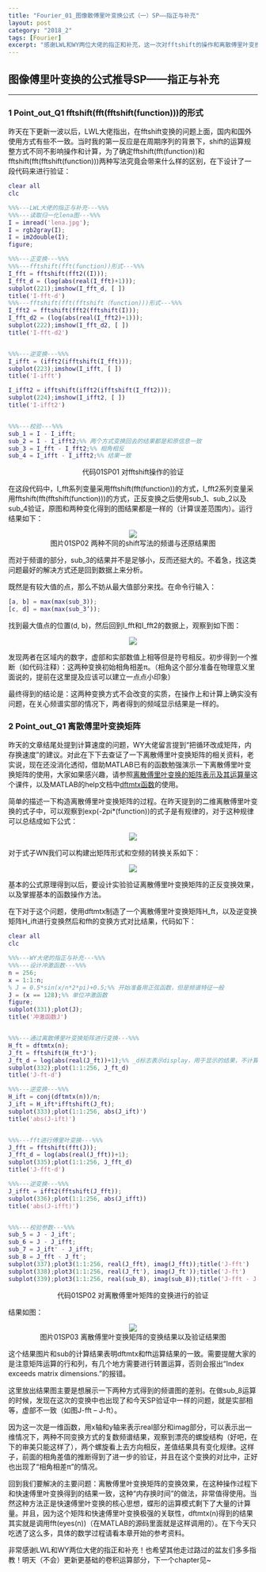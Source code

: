 ```yaml
---
title: "Fourier_01_图像散傅里叶变换公式（一）SP——指正与补充"
layout: post
category: "2018_2"
tags: [Fourier]
excerpt: "感谢LWL和WY两位大佬的指正和补充，这一次对fftshift的操作和离散傅里叶变换矩阵的原理进行了推敲与验证。"
---
```


## 图像傅里叶变换的公式推导SP——指正与补充

---

### 1 Point_out_Q1 fftshift(fft(fftshift(function)))的形式

昨天在下更新一波以后，LWL大佬指出，在fftshift变换的问题上面，国内和国外使用方式有些不一致。当时我的第一反应是在周期序列的背景下，shift的运算规整方式不同不影响操作和计算，为了确定fftshift(fft(function))和fftshift(fft(fftshift(function)))两种写法究竟会带来什么样的区别，在下设计了一段代码来进行验证：

```matlab
clear all
clc

%%%---LWL大佬的指正与补充---%%%
%%%---读取归一化lena图---%%%
I = imread('lena.jpg');
I = rgb2gray(I);
I = im2double(I);
figure;

%%%---正变换---%%%
%%%---fftshift(fft(function))形式---%%%
I_fft = fftshift(fft2((I)));
I_fft_d = (log(abs(real(I_fft)+1)));
subplot(221);imshow(I_fft_d, [ ])
title('I-fft-d')
%%%---fftshift(fft(fftshift（function)))形式---%%%
I_fft2 = fftshift(fft2(fftshift(I)));
I_fft_d2 = (log(abs(real(I_fft2)+1)));
subplot(222);imshow(I_fft_d2, [ ])
title('I-fft-d2')


%%%---逆变换---%%%
I_ifft = (ifft2(ifftshift(I_fft)));
subplot(223);imshow(I_ifft, [ ])
title('I-ifft')

I_ifft2 = ifftshift(ifft2(ifftshift(I_fft2)));
subplot(224);imshow(I_ifft2, [ ])
title('I-ifft2')


%%%---校验---%%%
sub_1 = I - I_ifft;
sub_2 = I - I_ifft2;%% 两个方式变换回去的结果都是和原信息一致
sub_3 = I_fft - I_fft2;%% 相角相反
sub_4 = I_ifft - I_ifft2;%% 结果一致
```

<center>代码01SP01 对fftshift操作的验证</center>

在这段代码中，I_fft系列变量采用fftshift(fft(function))的方式，I_fft2系列变量采用fftshift(fft(fftshift(function)))的方式，正反变换之后使用sub_1、sub_2以及sub_4验证，原图和两种变化得到的图结果都是一样的（计算误差范围内）。运行结果如下：

<center> <img src="https://monsterdogfly.github.io/images/pic_Fourier_01_01_SP1_01.jpg" /> </center>

<center>图片01SP02 两种不同的shift写法的频谱与还原结果图</center>

而对于频谱的部分，sub_3的结果并不是足够小，反而还挺大的。不着急，找这类问题最好的解决方式还是回到数据上来分析。

既然是有较大值的点，那么不妨从最大值部分来找。在命令行输入：

```matlab
[a, b] = max(max(sub_3));
[c, d] = max(max(sub_3’));
```

找到最大值点的位置(d, b)，然后回到I_fft和I_fft2的数据上，观察到如下图：

<center> <img src="https://monsterdogfly.github.io/images/pic_Fourier_01_01_SP1_02.jpg" /> </center>

发现两者在区域内的数字，虚部和实部数值上相等但是符号相反。初步得到一个推断（如代码注释）：这两种变换初始相角相差π。（相角这个部分准备在物理意义里面说的，提前在这里提及应该可以建立一点点小印象）

最终得到的结论是：这两种变换方式不会改变的实质，在操作上和计算上确实没有问题，在关心频谱实部的情况下，两者得到的频域显示结果是一样的。

### 2 Point_out_Q1 离散傅里叶变换矩阵

昨天的文章结尾处提到计算速度的问题，WY大佬留言提到“把循环改成矩阵，内存换速度”的建议。对此在下下去查证了一下离散傅里叶变换矩阵的相关资料，老实说，现在还没消化透彻，借助MATLAB已有的函数勉强演示一下离散傅里叶变换矩阵的使用，大家如果感兴趣，请参照[离散傅里叶变换的矩阵表示及其运算量](https://wenku.baidu.com/view/7b288b4af7ec4afe04a1dff6.html)这个课件，以及MATLAB的help文档中[dftmtx函数](https://cn.mathworks.com/help/signal/ref/dftmtx.html)的使用。

简单的描述一下构造离散傅里叶变换矩阵的过程。在昨天提到的二维离散傅里叶变换的式子中，可以观察到exp(-2pi*(function))的式子是有规律的，对于这种规律可以总结成如下公式：

<center> <img src="https://monsterdogfly.github.io/images/func_Fourier_01_01_SP1_01.jpg" /> </center>

对于式子WN我们可以构建出矩阵形式和空频的转换关系如下：

<center> <img src="https://monsterdogfly.github.io/images/func_Fourier_01_01_SP1_02.jpg" /> </center>

基本的公式原理得到以后，要设计实验验证离散傅里叶变换矩阵的正反变换效果，以及掌握基本的函数操作方法。

在下对于这个问题，使用dftmtx制造了一个离散傅里叶变换矩阵H_ft，以及逆变换矩阵H_ift进行变换然后和fft的变换方式对比结果，代码如下：

```matlab
clear all
clc

%%%---WY大佬的指正与补充---%%%
%%%---设计冲激函数---%%%
n = 256;
x = 1:1:n;
% J = 0.5*sin(x/n*2*pi)+0.5;%% 开始准备用正弦函数，但是频谱特征一般
J = (x == 128);%% 单位冲激函数
figure;
subplot(331);plot(J);
title('冲激函数J')


%%%---通过离散傅里叶变换矩阵进行变换---%%%
H_ft = dftmtx(n);
J_ft = fftshift(H_ft*J');
J_ft_d = log(abs(real(J_ft))+1);%% _d标志表示display，用于显示的结果，不计算
subplot(332);plot(1:1:256, J_ft_d)
title('J-ft-d')

%%%---逆变换---%%%
H_ift = conj(dftmtx(n))/n;
J_ift = H_ift*ifftshift(J_ft);
subplot(333);plot(1:1:256, abs(J_ift)')
title('abs(J-ift)')


%%%---fft进行傅里叶变换---%%%
J_fft = fftshift(fft(J));
J_fft_d = log(abs(real(J_fft))+1);
subplot(335);plot(1:1:256, J_fft_d)
title('J-fft-d')

%%%---逆变换---%%%
J_ifft = ifft2(fftshift(J_fft));
subplot(336);plot(1:1:256, abs(J_ifft))
title('abs(J-ifft)')


%%%---校验参数---%%%
sub_5 = J - J_ift';
sub_6 = J - J_ifft;
sub_7 = J_ift' - J_ifft;
sub_8 = J_fft - J_ft';
subplot(337);plot3(1:1:256, real(J_fft), imag(J_fft));title('J-fft')
subplot(338);plot3(1:1:256, real(J_ft'), imag(J_ft'));title('J-ft')
subplot(339);plot3(1:1:256, real(sub_8), imag(sub_8));title('J-fft - J-ft')
```
<center>代码01SP02 对离散傅里叶矩阵的变换进行的验证</center>

结果如图：

<center> <img src="https://monsterdogfly.github.io/images/pic_Fourier_01_01_SP1_03.jpg" /> </center>

<center>图片01SP03 离散傅里叶变换矩阵的变换结果以及验证结果图</center>

这个结果图片和sub的计算结果表明dftmtx和fft运算结果的一致。需要提醒大家的是注意矩阵运算的行和列，有几个地方需要进行转置运算，否则会报出“Index exceeds matrix dimensions.”的报错。

这里放出结果图主要是想展示一下两种方式得到的频谱图的差别。在做sub_8运算的时候，发现在这次的变换中也出现了和今天SP验证中一样的问题，就是实部相等，虚部不一致（如图J-fft – J-ft）。

因为这一次是一维函数，用x轴和y轴来表示real部分和imag部分，可以表示出一维情况下，两种不同变换方式的复数频谱结果，观察到漂亮的螺旋结构（好吧，在下的审美只能这样了），两个螺旋看上去方向相反，差值结果具有变化规律。这样子，前面的相角差值的推断得到了进一步的验证，并且在这个变换的对比中，正好也出现了“相角相差π”的情况。

回到我们要解决的主要问题：离散傅里叶变换矩阵的变换效果，在这种操作过程下和快速傅里叶变换得到的结果一致，这种“内存换时间”的做法，非常值得使用。当然这种方法正是快速傅里叶变换的核心思想，蝶形的运算模式剩下了大量的计算量。并且，因为这个矩阵和快速傅里叶变换极强的关联性，dftmtx(n)得到的结果其实就是调用fft(eyes(n))（在MATLAB的源码里面就是这样调用的）。在下今天只吃透了这么多，具体的数学过程请看本章开始的参考资料。

非常感谢LWL和WY两位大佬的指正和补充！也希望其他走过路过的盆友们多多指教！明天（不会）更新更基础的卷积运算部分，下一个chapter见~



